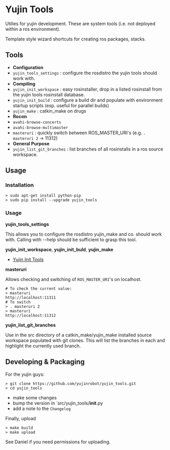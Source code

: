 Yujin Tools
=========

Utilies for yujin development. These are system tools (i.e. not deployed within a 
ros environment).

Template style wizard shortcuts for creating ros packages, stacks.

## Tools

* **Configuration**
 * `yujin_tools_settings` : configure the rosdistro the yujin tools should work with.
* **Compiling**
 * `yujin_init_workspace` : easy rosinstaller, drop in a listed rosinstall from the yujin tools rosinstall database.
 * `yujin_init_build` : configure a build dir and populate with environment startup scripts (esp. useful for parallel builds)
 * `yujin_make` : catkin_make on drugs
* **Rocon**
 * `avahi-browse-concerts`
 * `avahi-browse-multimaster`
 * `masteruri` : quickly switch between ROS_MASTER_URI's (e.g. `. masteruri 2` -> 11312)
* **General Purpose**
 * `yujin_list_git_branches` : list branches of all rosinstalls in a ros source workspace.

## Usage

### Installation

    > sudo apt-get install python-pip
    > sudo pip install --upgrade yujin_tools

### Usage

**yujin_tools_settings**

This allows you to configure the rosdistro yujin_make and co. should work with. Calling with --help
should be sufficient to grasp this tool.

**yujin_init_workspace**, **yujin_init_buld**, **yujin_make**

* [Yujin Init Tools](https://github.com/yujinrobot/yujin_tools/wiki/yujin-init)

**masteruri**

Allows checking and switching of `ROS_MASTER_URI`'s on localhost.

    # To check the current value:
    > masteruri
    http://localhost:11311
    # To switch
    > . masteruri 2
    > masteruri
    http://localhost:11312

**yujin_list_git_branches**

Use in the src directory of a catkin_make/yujin_make installed source workspace populated with git
clones. This will list the branches in each and highlight the currently used branch.

## Developing & Packaging

For the yujin guys:

    > git clone https://github.com/yujinrobot/yujin_tools.git
    > cd yujin_tools

* make some changes
* bump the version in `src/yujin_tools/__init__.py
* add a note to the `Changelog`

Finally, upload

    > make build
    > make upload

See Daniel if you need permissions for uploading.
